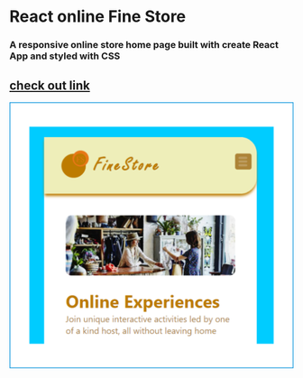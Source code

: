 # React online Fine Store 

### A responsive online store home page built with create React App and styled with CSS

## <a href='https://topmark1.github.io/React-Online-FineStore/'>check out link</a>

<a href='https://topmark1.github.io/React-Online-FineStore/'>![fine store](https://github.com/Topmark1/React-Online-FineStore/blob/master/src/Capture.PNG)</a>
